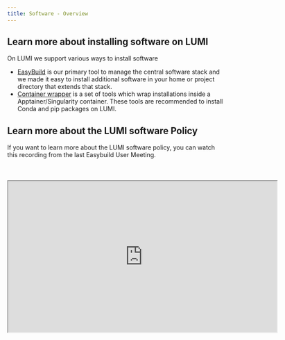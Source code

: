 ```yaml
---
title: Software - Overview
---
```


[easybuild]: ./installing/easybuild.md
[contwrapper]: ./installing/container_wrapper.md


## Learn more about installing software on LUMI

On LUMI we support various ways to install software

 - [EasyBuild][easybuild] is our primary tool to manage the central software
   stack and we made it easy to install additional software in your home or
   project directory that extends that stack.
 - [Container wrapper][contwrapper] is a set of tools which wrap installations
   inside a Apptainer/Singularity container. These tools are recommended to 
   install Conda and pip packages on LUMI.


## Learn more about the LUMI software Policy

If you want to learn more about the LUMI software policy, you can watch this
recording from the last Easybuild User Meeting.

<iframe width="620" height="348" style="display: block; margin: 50px auto;"
src="https://www.youtube.com/embed/hZezVG6lJNk">
</iframe>

